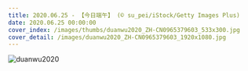 ```yaml
---
title: 2020.06.25 - 【今日端午】 (© su_pei/iStock/Getty Images Plus)
date: 2020.06.25 00:00:00
cover_index: /images/thumbs/duanwu2020_ZH-CN0965379603_533x300.jpg
cover_detail: /images/duanwu2020_ZH-CN0965379603_1920x1080.jpg
---
```


![duanwu2020](/images/duanwu2020_ZH-CN0965379603_1920x1080.jpg)
